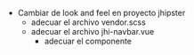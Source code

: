- Cambiar de look and feel en proyecto jhipster
	- adecuar el archivo vendor.scss
	- adecuar el archivo jhi-navbar.vue
		- adecuar el componente